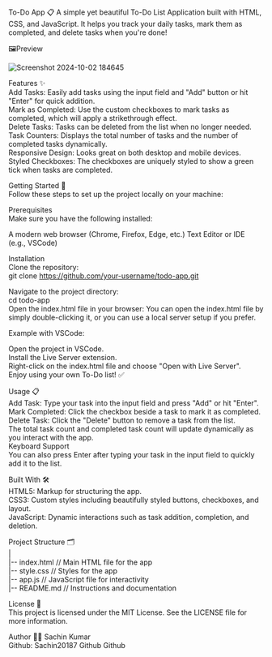 To-Do App 📋
A simple yet beautiful To-Do List Application built with HTML, CSS, and JavaScript. It helps you track your daily tasks, mark them as completed, and delete tasks when you're done!

🖼️Preview                                                                                        

![Screenshot 2024-10-02 184645](https://github.com/user-attachments/assets/5ac36a98-dad8-4ba5-9571-ada7a0b84ccc)

Features ✨                                                          
Add Tasks: Easily add tasks using the input field and "Add" button or hit "Enter" for quick addition.                      
Mark as Completed: Use the custom checkboxes to mark tasks as completed, which will apply a strikethrough effect.                  
Delete Tasks: Tasks can be deleted from the list when no longer needed.                  
Task Counters: Displays the total number of tasks and the number of completed tasks dynamically.    
Responsive Design: Looks great on both desktop and mobile devices.              
Styled Checkboxes: The checkboxes are uniquely styled to show a green tick when tasks are completed.                      

Getting Started 🚀            
Follow these steps to set up the project locally on your machine:        

Prerequisites                          
Make sure you have the following installed:

A modern web browser (Chrome, Firefox, Edge, etc.)
Text Editor or IDE (e.g., VSCode)

Installation                      
Clone the repository:                                 
git clone https://github.com/your-username/todo-app.git          

Navigate to the project directory:                              
cd todo-app                    
Open the index.html file in your browser: You can open the index.html file by simply double-clicking it, or you can use a local server setup if you prefer.

Example with VSCode:
                                            
Open the project in VSCode.                  
Install the Live Server extension.                  
Right-click on the index.html file and choose "Open with Live Server".                  
Enjoy using your own To-Do list! ✅                      

Usage 📋                  
Add Task: Type your task into the input field and press "Add" or hit "Enter".        
Mark Completed: Click the checkbox beside a task to mark it as completed.      
Delete Task: Click the "Delete" button to remove a task from the list.            
The total task count and completed task count will update dynamically as you interact with the app.          
Keyboard Support  
You can also press Enter after typing your task in the input field to quickly add it to the list.    

Built With 🛠️          
HTML5: Markup for structuring the app.          
CSS3: Custom styles including beautifully styled buttons, checkboxes, and layout.            
JavaScript: Dynamic interactions such as task addition, completion, and deletion.              
          
Project Structure 🗂️    
|                    
|-- index.html      // Main HTML file for the app    
|-- style.css       // Styles for the app        
|-- app.js          // JavaScript file for interactivity            
|-- README.md       // Instructions and documentation          

License 📝          
This project is licensed under the MIT License. See the LICENSE file for more information.    

Author 👨‍💻
Sachin Kumar   
Github: Sachin20187
Github
Github
